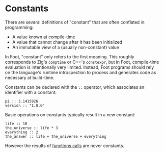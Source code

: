 # Constants
There are several definitions of "constant" that are often conflated in programming:

* A value known at compile-time
* A value that cannot change after it has been initialized
* An immutable view of a (usually non-constant) value

In Foot, "constant" only refers to the first meaning.  This roughly corresponds to Zig's `comptime` or C++'s `constexpr`, but in Foot, compile-time evaluation is intentionally very limited.  Instead, Foot programs should rely on the language's runtime introspection to process and generates code as necessary at build-time.

Constants can be declared with the `::` operator, which associates an identifier with a constant:
```foot
pi :: 3.1415926
version :: "1.0.0"
```
Basic operations on constants typically result in a new constant:
```foot
life :: 10
the_universe :: life * 3
everything :: 2
the_answer :: life + the_universe + everything
```
However the results of [functions calls](functions.md#function-calls) are never constants.